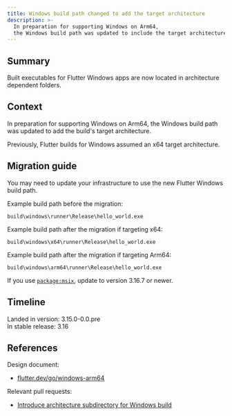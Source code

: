 ```yaml
---
title: Windows build path changed to add the target architecture
description: >-
  In preparation for supporting Windows on Arm64,
  the Windows build path was updated to include the target architecture.
---
```


## Summary

Built executables for Flutter Windows apps are now located in architecture
dependent folders.

## Context

In preparation for supporting Windows on Arm64, the Windows build path was
updated to add the build's target architecture.

Previously, Flutter builds for Windows assumed an x64 target architecture.

## Migration guide

You may need to update your infrastructure to use the new Flutter Windows
build path.

Example build path before the migration:

```plaintext
build\windows\runner\Release\hello_world.exe
```

Example build path after the migration if targeting x64:

```plaintext
build\windows\x64\runner\Release\hello_world.exe
```

Example build path after the migration if targeting Arm64:

```plaintext
build\windows\arm64\runner\Release\hello_world.exe
```

If you use [`package:msix`][], update to version 3.16.7 or newer.

[`package:msix`]: {{site.pub-pkg}}msix

## Timeline

Landed in version: 3.15.0-0.0.pre<br>
In stable release: 3.16

## References

Design document:

*  [flutter.dev/go/windows-arm64][]

Relevant pull requests:

* [Introduce architecture subdirectory for Windows build][]

[flutter.dev/go/windows-arm64]: {{site.main-url}}/go/windows-arm64
[Introduce architecture subdirectory for Windows build]: {{site.repo.flutter}}pull/131843
